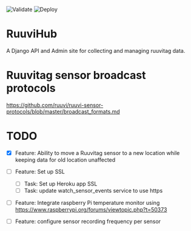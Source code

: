 ![Validate](https://github.com/seanblumenfeld/ruuvihub/workflows/Validate/badge.svg)
![Deploy](https://github.com/seanblumenfeld/ruuvihub/workflows/Deploy/badge.svg)

# RuuviHub
A Django API and Admin site for collecting and managing ruuvitag data.

# Ruuvitag sensor broadcast protocols
https://github.com/ruuvi/ruuvi-sensor-protocols/blob/master/broadcast_formats.md

# TODO
- [x] Feature: Ability to move a Ruuvitag sensor to a new location while keeping data for old location unaffected
- [ ] Feature: Set up SSL
  - [ ] Task: Set up Heroku app SSL 
  - [ ] Task: update watch_sensor_events service to use https
- [ ] Feature: Integrate raspberry Pi temperature monitor using https://www.raspberrypi.org/forums/viewtopic.php?t=50373
- [ ] Feature: configure sensor recording frequency per sensor

    
